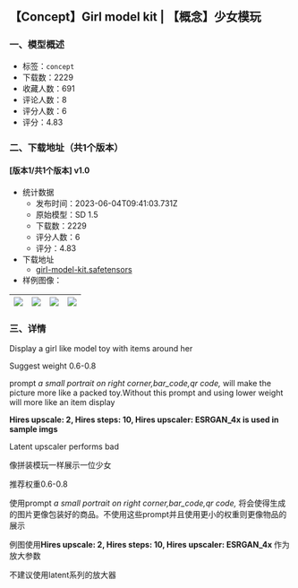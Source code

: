 ## 【Concept】Girl model kit | 【概念】少女模玩
### 一、模型概述

- 标签：`concept`
- 下载数：2229
- 收藏人数：691
- 评论人数：8
- 评分人数：6
- 评分：4.83

### 二、下载地址（共1个版本）

#### [版本1/共1个版本] v1.0

- 统计数据
  - 发布时间：2023-06-04T09:41:03.731Z
  - 原始模型：SD 1.5
  - 下载数：2229
  - 评分人数：6
  - 评分：4.83
- 下载地址
  - [girl-model-kit.safetensors](https://civitai.com/api/download/models/88994)
- 样例图像：

| <img src="https://image.civitai.com/xG1nkqKTMzGDvpLrqFT7WA/0247cd1b-838a-4d88-9b64-213be147eab1/width=450/1025712.jpeg" /> | <img src="https://image.civitai.com/xG1nkqKTMzGDvpLrqFT7WA/6f37da40-9134-415d-b3be-621ab48fbe83/width=450/1025715.jpeg" /> | <img src="https://image.civitai.com/xG1nkqKTMzGDvpLrqFT7WA/fbbf730f-159f-4fe1-925d-65bfcc460539/width=450/1025717.jpeg" /> | <img src="https://image.civitai.com/xG1nkqKTMzGDvpLrqFT7WA/bf205e92-4cee-4103-8b9b-ea3077576c4d/width=450/1026042.jpeg" /> |
| ---- | ---- | ---- | ---- |


### 三、详情
<p>Display a girl like model toy with items around her</p><p>Suggest weight 0.6-0.8</p><p>prompt <em>a small portrait on right corner,bar_code,qr code, </em>will make the picture more like a packed toy.Without this prompt and using lower weight will more like an item display</p><p></p><p><strong>Hires upscale: 2, Hires steps: 10, Hires upscaler: ESRGAN_4x  is used in sample imgs</strong></p><p>Latent upscaler performs bad</p><p>像拼装模玩一样展示一位少女</p><p>推荐权重0.6-0.8</p><p>使用prompt <em>a small portrait on right corner,bar_code,qr code, </em>将会使得生成的图片更像包装好的商品。不使用这些prompt并且使用更小的权重则更像物品的展示</p><p>例图使用<strong>Hires upscale: 2, Hires steps: 10, Hires upscaler: ESRGAN_4x  </strong>作为放大参数</p><p>不建议使用latent系列的放大器</p>